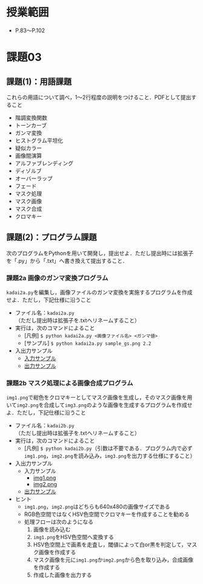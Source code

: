 # 授業範囲
- P.83〜P.102
# 課題03
## 課題(1)：用語課題
これらの用語について調べ，1〜2行程度の説明をつけること．PDFとして提出すること
- 階調変換関数
- トーンカーブ
- ガンマ変換
- ヒストグラム平坦化
- 疑似カラー
- 画像間演算
- アルファブレンディング
- ディゾルブ
- オーバーラップ
- フェード
- マスク処理
- マスク画像
- マスク合成
- クロマキー

## 課題(2)：プログラム課題
次のプログラムをPythonを用いて開発し，提出せよ．ただし提出時には拡張子を「.py」から「.txt」へ書き換えて提出すること．
### 課題2a 画像のガンマ変換プログラム
`kadai2a.py`を編集し，画像ファイルのガンマ変換を実施するプログラムを作成せよ．ただし，下記仕様に沿うこと
- ファイル名：`kadai2a.py`（ただし提出時は拡張子を.txtへリネームすること）
- 実行は，次のコマンドによること
	- [凡例] `$ python kadai2a.py <画像ファイル名> <ガンマ値>`
	- [サンプル] `$ python kadai2a.py sample_gs.png 2.2`
- 入出力サンプル
	- [入力サンプル](../04_10月21日/sample_gs.jpg)
	- [出力サンプル](サンプル（ガンマ値2.2）output.png)

### 課題2b マスク処理による画像合成プログラム
`img1.png`で紺色をクロマキーとしてマスク画像を生成し，そのマスク画像を用いて`img2.png`を合成して`img3.png`のような画像を生成するプログラムを作成せよ．ただし，下記仕様に沿うこと
- ファイル名：`kadai2b.py`（ただし提出時は拡張子を.txtへリネームすること）
- 実行は，次のコマンドによること
	- [凡例] `$ python kadai2b.py`（引数は不要である．プログラム内で必ず`img1.png`，`img2.png`を読み込み，`img3.png`を出力する仕様にすること）
- 入出力サンプル
	- 入力サンプル
		- [img1.png](img1.png)
		- [img2.png](img2.png)
	- [出力サンプル](img3.png)
- ヒント
	- `img1.png`，`img2.png`はどちらも640x480の画像サイズである
	- RGB色空間ではなくHSV色空間でクロマキーを作成することを勧める
	- 処理フローは次のようになる
		1. 画像を読み込む
		2. `img1.png`をHSV色空間へ変換する
		3. HSV色空間上で画素を走査し，閾値によって白or黒を判定して，マスク画像を作成する
		4. マスク画像を元に`img1.png`か`img2.png`から色を取り込み，合成画像を作成する
		5. 作成した画像を出力する